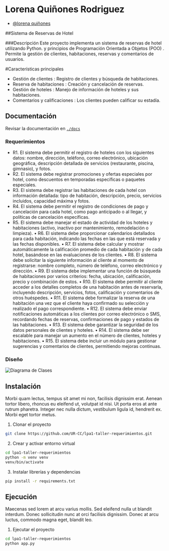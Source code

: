 # Lorena Quiñones Rodriguez
- [@lorena quiñones](https://www.github.com/estudiante)
  
##Sistema de Reservas de Hotel

###Descripción
Este proyecto implementa un sistema de reservas de hotel utilizando Python. y principios de Programación Orientada a Objetos (POO) . Permite la gestión de clientes, habitaciones, reservas y comentarios de usuarios.

#Características principales
- Gestión de clientes : Registro de clientes y búsqueda de habitaciones.
- Reserva de habitaciones : Creación y cancelación de reservas.
- Gestión de hoteles : Manejo de información de hoteles y sus habitaciones.
- Comentarios y calificaciones : Los clientes pueden calificar su estadía.


## Documentación

Revisar la documentación en [`./docs`](./docs)

### Requerimientos

- R1. El sistema debe permitir el registro de hoteles con los siguientes datos: 
    nombre, dirección, teléfono, correo electrónico, ubicación geográfica, 
    descripción detallada de servicios (restaurante, piscina, gimnasio), y fotos. 
- R2. El sistema debe registrar promociones y ofertas especiales por hotel, 
  como descuentos en temporadas específicas o paquetes especiales. 
- R3. El sistema debe registrar las habitaciones de cada hotel con 
    información detallada: tipo de habitación, descripción, precio, servicios 
    incluidos, capacidad máxima y fotos. 
- R4. El sistema debe permitir el registro de condiciones de pago y 
      cancelación para cada hotel, como pago anticipado o al llegar, y políticas de 
      cancelación específicas. 
- R5. El sistema debe manejar el estado de actividad de los hoteles y 
habitaciones (activo, inactivo por mantenimiento, remodelación o limpieza). 
• R6. El sistema debe proporcionar calendarios detallados para cada 
habitación, indicando las fechas en las que está reservada y las fechas 
disponibles. 
• R7. El sistema debe calcular y mostrar automáticamente la calificación 
promedio de cada habitación y de cada hotel, basándose en las 
evaluaciones de los clientes. 
• R8. El sistema debe solicitar la siguiente información al cliente al momento 
de registrarse: nombre completo, número de teléfono, correo electrónico y 
dirección. 
• R9. El sistema debe implementar una función de búsqueda de habitaciones 
por varios criterios: fecha, ubicación, calificación, precio y combinación de 
estos. 
• R10. El sistema debe permitir al cliente acceder a los detalles completos de 
una habitación antes de reservarla, incluyendo descripción, servicios, fotos, 
calificación y comentarios de otros huéspedes. 
• R11. El sistema debe formalizar la reserva de una habitación una vez que el 
cliente haya confirmado su selección y realizado el pago correspondiente. 
• R12. El sistema debe enviar notificaciones automáticas a los clientes por 
correo electrónico o SMS, recordando fechas de reservas, confirmaciones 
de pago y estados de las habitaciones. 
• R13. El sistema debe garantizar la seguridad de los datos personales de 
clientes y hoteles. 
• R14. El sistema debe ser escalable para manejar un aumento en el número 
de clientes, hoteles y habitaciones. 
• R15. El sistema debe incluir un módulo para gestionar sugerencias y 
comentarios de clientes, permitiendo mejoras continuas.

### Diseño

![Diagrama de Clases](./docs/diagramas.png)


## Instalación

Morbi quam lectus, tempus sit amet mi non, facilisis dignissim erat. Aenean tortor libero, rhoncus eu eleifend ut, volutpat id nisi. Ut porta eros at ante rutrum pharetra. Integer nec nulla dictum, vestibulum ligula id, hendrerit ex. Morbi eget tortor metus.

1. Clonar el proyecto
```bash
git clone https://github.com/UR-CC/lpa1-taller-requerimientos.git
```

2. Crear y activar entorno virtual
```bash
cd lpa1-taller-requerimientos
python -m venv venv
venv/bin/activate
```

3. Instalar librerías y dependencias
```bash
pip install -r requirements.txt
```
    
## Ejecución

Maecenas sed lorem at arcu varius mollis. Sed eleifend nulla ut blandit interdum. Donec sollicitudin nunc at orci facilisis dignissim. Donec at arcu luctus, commodo magna eget, blandit leo.

1. Ejecutar el proyecto
```bash
cd lpa1-taller-requerimientos
python app.py
```
